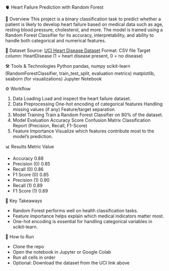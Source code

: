 🫀 Heart Failure Prediction with Random Forest

📌 Overview
This project is a binary classification task to predict whether a patient is likely to develop heart failure based on medical data such as age, resting blood pressure, cholesterol, and more. The model is trained using a Random Forest Classifier for its accuracy, interpretability, and ability to handle both categorical and numerical features.

📂 Dataset
Source: [UCI Heart Disease Dataset](https://www.kaggle.com/datasets/fedesoriano/heart-failure-prediction/data)
Format: CSV file
Target column: HeartDisease (1 = heart disease present, 0 = no disease)

🛠 Tools & Technologies
Python
pandas, numpy
scikit-learn (RandomForestClassifier, train_test_split, evaluation metrics)
matplotlib, seaborn (for visualizations)
Jupyter Notebook

⚙️ Workflow
1. Data Loading
  Load and inspect the heart failure dataset.
2. Data Preprocessing
  One-hot encoding of categorical features
  Handling missing values (if any)
  Feature/target separation
3. Model Training
  Train a Random Forest Classifier on 80% of the dataset.
4. Model Evaluation
  Accuracy Score
  Confusion Matrix
  Classification Report (Precision, Recall, F1-Score)
5. Feature Importance
  Visualize which features contribute most to the model’s prediction.

📊 Results
Metric	Value
- Accuracy	0.88
- Precision (0)	0.85
- Recall (0)	0.86
- F1 Score (0)	0.85
- Precision (1)	0.90
- Recall (1)	0.89
- F1 Score (1)	0.89

🧠 Key Takeaways
- Random Forest performs well on health classification tasks.
- Feature importance helps explain which medical indicators matter most.
- One-hot encoding is essential for handling categorical variables in scikit-learn.

🚀 How to Run
- Clone the repo
- Open the notebook in Jupyter or Google Colab
- Run all cells in order
- Optional: Download the dataset from the UCI link above
